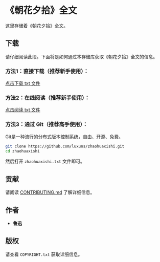 # 《朝花夕拾》全文

这里存储着《朝花夕拾》全文。

## 下载

请仔细阅读此段。下面将是如何通过本存储库获取《朝花夕拾》全文的信息。

### 方法1：直接下载（推荐新手使用）：

[点击下载 txt 文件](https://github.com/luxuns/zhaohuaxishi/releases/download/20201212-1/zhaohuaxishi.txt)

### 方法2：在线阅读（推荐新手使用）：

[点击阅读 txt 文件](https://github.com/luxuns/zhaohuaxishi/blob/master/zhaohuaxishi.txt)

### 方法3：通过 Git（推荐高手使用）：

Git是一种流行的分布式版本控制系统，自由、开源、免费。

```bash
git clone https://github.com/luxuns/zhaohuaxishi.git
cd zhaohuaxishi
```

然后打开 `zhaohuaxishi.txt` 文件即可。

## 贡献

请阅读 [CONTRIBUTING.md](CONTRIBUTING.md) 了解详细信息。

## 作者

  - **鲁迅**

## 版权

请查看 `COPYRIGHT.txt` 获取详细信息。
